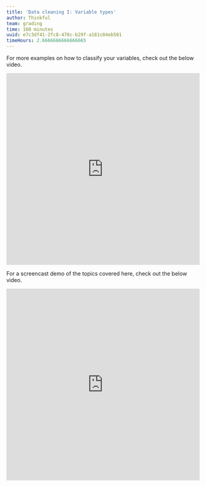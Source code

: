 ```yaml
---
title: 'Data cleaning I: Variable types'
author: Thinkful
team: grading
time: 160 minutes
uuid: e7c3df41-2fc8-470c-b29f-a181c04eb501
timeHours: 2.6666666666666665
---
```


<jupyter notebook-name="model_prep_data_cleaning_variable_types" course-code="DSBC"></jupyter>

For more examples on how to classify your variables, check out the below video. 

<iframe id="kaltura_player_1590584754" src="https://cdnapisec.kaltura.com/p/2315191/sp/231519100/embedIframeJs/uiconf_id/45331192/partner_id/2315191?iframeembed=true&playerId=kaltura_player_1590584754&entry_id=1_vuqip6oj" width="100%" height="500" allowfullscreen webkitallowfullscreen mozAllowFullScreen allow="autoplay *; fullscreen *; encrypted-media *" frameborder="0"></iframe>

For a screencast demo of the topics covered here, check out the below video. 

<iframe id="kaltura_player_1604706151" src="https://cdnapisec.kaltura.com/p/2315191/sp/231519100/embedIframeJs/uiconf_id/45331192/partner_id/2315191?iframeembed=true&playerId=kaltura_player_1604706151&entry_id=1_85rhyj61" width="100%" height="500" allowfullscreen webkitallowfullscreen mozAllowFullScreen allow="autoplay *; fullscreen *; encrypted-media *" frameborder="0"></iframe>